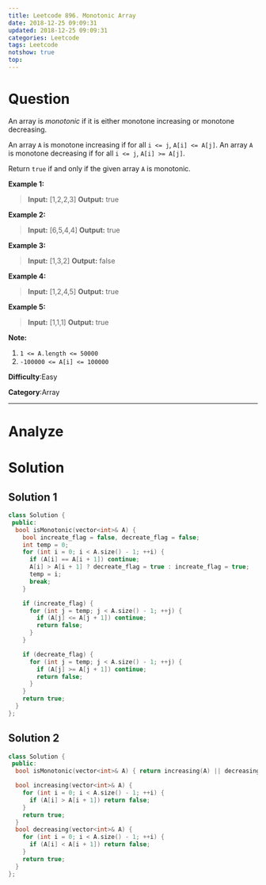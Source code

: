 ```yaml
---
title: Leetcode 896. Monotonic Array
date: 2018-12-25 09:09:31
updated: 2018-12-25 09:09:31
categories: Leetcode
tags: Leetcode
notshow: true
top:
---
```


# Question

An array is  _monotonic_  if it is either monotone increasing or monotone decreasing.

An array  `A`  is monotone increasing if for all  `i <= j`,  `A[i] <= A[j]`. An array  `A`  is monotone decreasing if for all  `i <= j`,  `A[i] >= A[j]`.

Return  `true`  if and only if the given array  `A`  is monotonic.

**Example 1:**

> **Input:** [1,2,2,3]
> **Output:** true

**Example 2:**

> **Input:** [6,5,4,4]
> **Output:** true

**Example 3:**

> **Input:** [1,3,2]
> **Output:** false

**Example 4:**

> **Input:** [1,2,4,5]
> **Output:** true

**Example 5:**

> **Input:** [1,1,1]
> **Output:** true

**Note:**

1. `1 <= A.length <= 50000`
2. `-100000 <= A[i] <= 100000`

**Difficulty**:Easy

**Category**:Array

<!-- more -->

------------

# Analyze

# Solution

## Solution 1

```cpp
class Solution {
 public:
  bool isMonotonic(vector<int>& A) {
    bool increate_flag = false, decreate_flag = false;
    int temp = 0;
    for (int i = 0; i < A.size() - 1; ++i) {
      if (A[i] == A[i + 1]) continue;
      A[i] > A[i + 1] ? decreate_flag = true : increate_flag = true;
      temp = i;
      break;
    }

    if (increate_flag) {
      for (int j = temp; j < A.size() - 1; ++j) {
        if (A[j] <= A[j + 1]) continue;
        return false;
      }
    }

    if (decreate_flag) {
      for (int j = temp; j < A.size() - 1; ++j) {
        if (A[j] >= A[j + 1]) continue;
        return false;
      }
    }
    return true;
  }
};
```

## Solution 2

```cpp
class Solution {
 public:
  bool isMonotonic(vector<int>& A) { return increasing(A) || decreasing(A); }

  bool increasing(vector<int>& A) {
    for (int i = 0; i < A.size() - 1; ++i) {
      if (A[i] > A[i + 1]) return false;
    }
    return true;
  }
  bool decreasing(vector<int>& A) {
    for (int i = 0; i < A.size() - 1; ++i) {
      if (A[i] < A[i + 1]) return false;
    }
    return true;
  }
};
```
